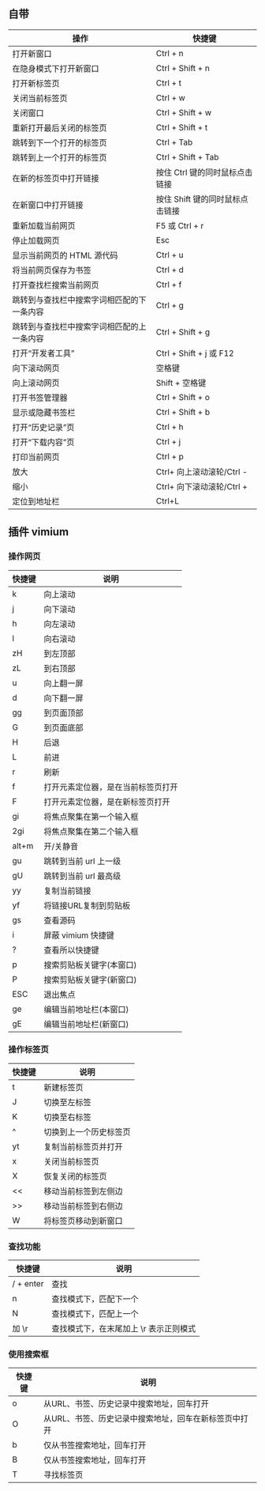 ## 自带

| **操作**                                   | 快捷键                          |
| ------------------------------------------ | ------------------------------- |
| 打开新窗口                                 | Ctrl + n                        |
| 在隐身模式下打开新窗口                     | Ctrl + Shift + n                |
| 打开新标签页                               | Ctrl + t                        |
| 关闭当前标签页                             | Ctrl + w                        |
| 关闭窗口                                   | Ctrl + Shift + w                |
| 重新打开最后关闭的标签页                   | Ctrl + Shift + t                |
| 跳转到下一个打开的标签页                   | Ctrl + Tab                      |
| 跳转到上一个打开的标签页                   | Ctrl + Shift + Tab              |
| 在新的标签页中打开链接                     | 按住 Ctrl 键的同时鼠标点击链接  |
| 在新窗口中打开链接                         | 按住 Shift 键的同时鼠标点击链接 |
| 重新加载当前网页                           | F5 或 Ctrl + r                  |
| 停止加载网页                               | Esc                             |
| 显示当前网页的 HTML 源代码                 | Ctrl + u                        |
| 将当前网页保存为书签                       | Ctrl + d                        |
| 打开查找栏搜索当前网页                     | Ctrl + f                        |
| 跳转到与查找栏中搜索字词相匹配的下一条内容 | Ctrl + g                        |
| 跳转到与查找栏中搜索字词相匹配的上一条内容 | Ctrl + Shift + g                |
| 打开“开发者工具”                           | Ctrl + Shift + j 或 F12         |
| 向下滚动网页                               | 空格键                          |
| 向上滚动网页                               | Shift + 空格键                  |
| 打开书签管理器                             | Ctrl + Shift + o                |
| 显示或隐藏书签栏                           | Ctrl + Shift + b                |
| 打开“历史记录”页                           | Ctrl + h                        |
| 打开“下载内容”页                           | Ctrl + j                        |
| 打印当前网页                               | Ctrl + p                        |
| 放大                                       | Ctrl+ 向上滚动滚轮/Ctrl  -      |
| 缩小                                       | Ctrl+ 向下滚动滚轮/Ctrl +       |
| 定位到地址栏                               | Ctrl+L                          |

## 插件 vimium

### 操作网页

| 快捷键 | 说明                               |
| ------ | ---------------------------------- |
| k      | 向上滚动                           |
| j      | 向下滚动                           |
| h      | 向左滚动                           |
| l      | 向右滚动                           |
| zH     | 到左顶部                           |
| zL     | 到右顶部                           |
| u      | 向上翻一屏                         |
| d      | 向下翻一屏                         |
| gg     | 到页面顶部                         |
| G      | 到页面底部                         |
| H      | 后退                               |
| L      | 前进                               |
| r      | 刷新                               |
| f      | 打开元素定位器，是在当前标签页打开 |
| F      | 打开元素定位器，是在新标签页打开   |
| gi     | 将焦点聚集在第一个输入框           |
| 2gi    | 将焦点聚集在第二个输入框           |
| alt+m  | 开/关静音                          |
| gu     | 跳转到当前 url 上一级              |
| gU     | 跳转到当前 url 最高级              |
| yy     | 复制当前链接                       |
| yf     | 将链接URL复制到剪贴板              |
| gs     | 查看源码                           |
| i      | 屏蔽 vimium 快捷键                 |
| ?      | 查看所以快捷键                     |
| p      | 搜索剪贴板关键字(本窗口)           |
| P      | 搜索剪贴板关键字(新窗口)           |
| ESC    | 退出焦点                           |
| ge     | 编辑当前地址栏(本窗口)             |
| gE     | 编辑当前地址栏(新窗口)             |


### 操作标签页
| 快捷键 | 说明                   |
| ------ | ---------------------- |
| t      | 新建标签页             |
| J      | 切换至左标签           |
| K      | 切换至右标签           |
| ^      | 切换到上一个历史标签页 |
| yt     | 复制当前标签页并打开   |
| x      | 关闭当前标签页         |
| X      | 恢复关闭的标签页       |
| <<     | 移动当前标签到左侧边   |
| >>     | 移动当前标签到右侧边   |
| W      | 将标签页移动到新窗口   |

### 查找功能
| 快捷键    | 说明                                   |
| --------- | -------------------------------------- |
| / + enter | 查找                                   |
| n         | 查找模式下，匹配下一个                 |
| N         | 查找模式下，匹配上一个                 |
| 加 \r     | 查找模式下，在末尾加上 \r 表示正则模式 |

### 使用搜索框

| 快捷键 | 说明                                                  |
| ------ | ----------------------------------------------------- |
| o      | 从URL、书签、历史记录中搜索地址，回车打开             |
| O      | 从URL、书签、历史记录中搜索地址，回车在新标签页中打开 |
| b      | 仅从书签搜索地址，回车打开                            |
| B      | 仅从书签搜索地址，回车打开                            |
| T      | 寻找标签页                                            |



